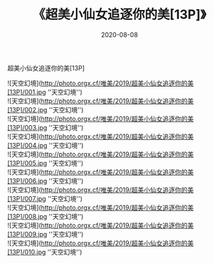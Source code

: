 ﻿---
layout: post
title:  《超美小仙女追逐你的美[13P]》
date:   2020-08-08
img: http://photo.orgx.cf/唯美/2019/超美小仙女追逐你的美[13P]/000.jpg
categories: [美女, 清纯, 唯美]
---

超美小仙女追逐你的美[13P]



![天空幻境](http://photo.orgx.cf/唯美/2019/超美小仙女追逐你的美[13P]/001.jpg ''天空幻境'') <br>
![天空幻境](http://photo.orgx.cf/唯美/2019/超美小仙女追逐你的美[13P]/002.jpg ''天空幻境'') <br>
![天空幻境](http://photo.orgx.cf/唯美/2019/超美小仙女追逐你的美[13P]/003.jpg ''天空幻境'') <br>
![天空幻境](http://photo.orgx.cf/唯美/2019/超美小仙女追逐你的美[13P]/004.jpg ''天空幻境'') <br>
![天空幻境](http://photo.orgx.cf/唯美/2019/超美小仙女追逐你的美[13P]/005.jpg ''天空幻境'') <br>
![天空幻境](http://photo.orgx.cf/唯美/2019/超美小仙女追逐你的美[13P]/006.jpg ''天空幻境'') <br>
![天空幻境](http://photo.orgx.cf/唯美/2019/超美小仙女追逐你的美[13P]/007.jpg ''天空幻境'') <br>
![天空幻境](http://photo.orgx.cf/唯美/2019/超美小仙女追逐你的美[13P]/008.jpg ''天空幻境'') <br>
![天空幻境](http://photo.orgx.cf/唯美/2019/超美小仙女追逐你的美[13P]/009.jpg ''天空幻境'') <br>
![天空幻境](http://photo.orgx.cf/唯美/2019/超美小仙女追逐你的美[13P]/010.jpg ''天空幻境'') <br>